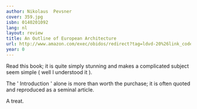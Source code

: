 ```yaml
---
author: Nikolaus  Pevsner
cover: 359.jpg
isbn: 0140201092
lang: nl
layout: review
title: An Outline of European Architecture
url: http://www.amazon.com/exec/obidos/redirect?tag=ldvd-20%26link_code=xm2%26camp=2025%26creative=165953%26path=http://www.amazon.com/gp/redirect.html%253fASIN=0140201092%2526tag=ldvd-20%2526lcode=xm2%2526cID=2025%2526ccmID=165953%2526location=/o/ASIN/0140201092%25253FSubscriptionId=0VJDVJ14KM0P0VXDCQ82
year: 0
---
```


Read this book; it is quite simply stunning and makes a complicated subject seem simple ( well I understood it ).

The ' Introduction ' alone is more than worth the purchase; it is often quoted and reproduced as a seminal article.

A treat.

